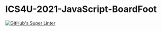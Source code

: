 # ICS4U-2021-JavaScript-BoardFoot
[![GitHub's Super Linter](https://github.com/patrick-gemmell/ICS4U-2021-JavaScript-BoardFoot/workflows/GitHub's%20Super%20Linter/badge.svg)](https://github.com/patrick-gemmell/ICS4U-2021-JavaScript-BoardFoot/actions)
